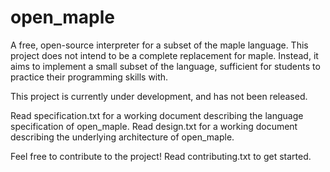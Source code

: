 # open_maple
A free, open-source interpreter for a subset of the maple language.
This project does not intend to be a complete replacement for maple.
Instead, it aims to implement a small subset of the language, sufficient for students to practice their programming skills with.

This project is currently under development, and has not been released.

Read specification.txt for a working document describing the language specification of open_maple.
Read design.txt for a working document describing the underlying architecture of open_maple.

Feel free to contribute to the project! Read contributing.txt to get started.
